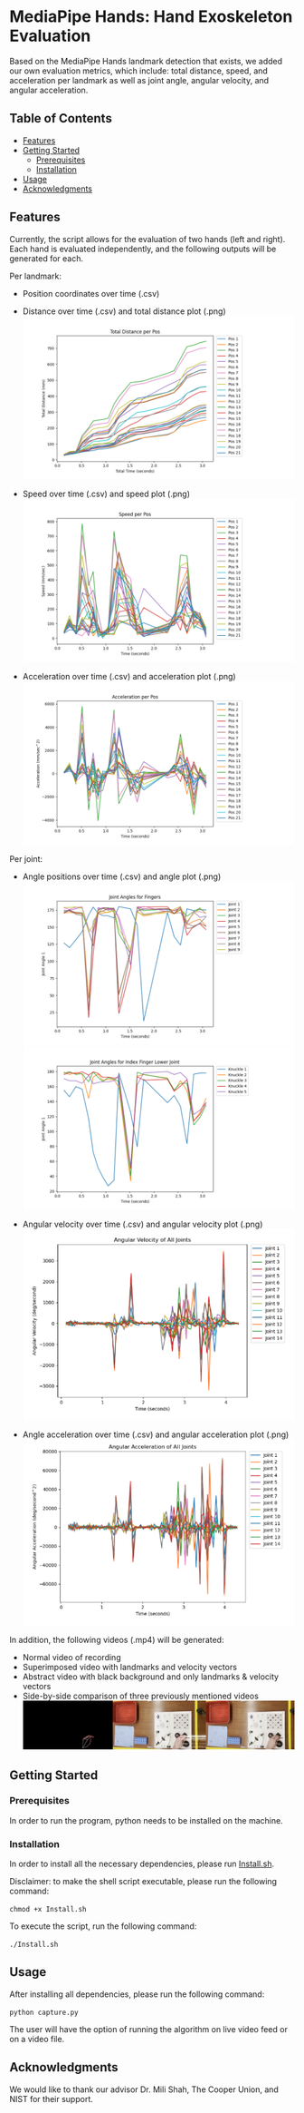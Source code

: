 # MediaPipe Hands: Hand Exoskeleton Evaluation

Based on the MediaPipe Hands landmark detection that exists, we added our own evaluation metrics, which include: total distance, speed, and acceleration per landmark as well as joint angle, angular velocity, and angular acceleration. 

## Table of Contents

- [Features](#features)
- [Getting Started](#getting-started)
  - [Prerequisites](#prerequisites)
  - [Installation](#installation)
- [Usage](#usage)
- [Acknowledgments](#acknowledgments)

## Features

Currently, the script allows for the evaluation of two hands (left and right). Each hand is evaluated independently, and the following outputs will be generated for each.

Per landmark:
- Position coordinates over time (.csv)
- Distance over time (.csv) and total distance plot (.png)
![TotalDistancePlot](./README_Images/TotalDistancePlot.png)

- Speed over time (.csv) and speed plot (.png)
![SpeedPlot](./README_Images/SpeedPlot.png)

- Acceleration over time (.csv) and acceleration plot (.png)
![AccelerationPlot](./README_Images/AccelerationPlot.png)


Per joint:
- Angle positions over time (.csv) and angle plot (.png)
![JointAngPlot](./README_Images/JointAngPlot.png)
![KnuckleAngPlot](./README_Images/KnuckleAngPlot.png)

- Angular velocity over time (.csv) and angular velocity plot (.png)
![AngularVelocityPlot](./README_Images/AngularVelocity.png)

- Angle acceleration over time (.csv) and angular acceleration plot (.png)
![AngularAccelerationPlot](./README_Images/AngularAcceleration.png)

In addition, the following videos (.mp4) will be generated:
- Normal video of recording
- Superimposed video with landmarks and velocity vectors
- Abstract video with black background and only landmarks & velocity vectors
- Side-by-side comparison of three previously mentioned videos
![VideoImg](./README_Images/Video.png)

## Getting Started

### Prerequisites

In order to run the program, python needs to be installed on the machine.

### Installation

In order to install all the necessary dependencies, please run [Install.sh](Install.sh).

Disclaimer: to make the shell script executable, please run the following command: 

```chmod +x Install.sh```

To execute the script, run the following command: 

```./Install.sh```

## Usage

After installing all dependencies, please run the following command: 

```python capture.py```

The user will have the option of running the algorithm on live video feed or on a video file.
## Acknowledgments

We would like to thank our advisor Dr. Mili Shah, The Cooper Union, and NIST for their support.
